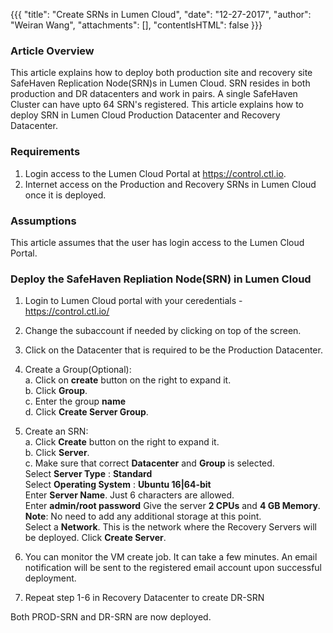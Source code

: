 {{{
  "title": "Create SRNs in Lumen Cloud",
  "date": "12-27-2017",
  "author": "Weiran Wang",
  "attachments": [],
  "contentIsHTML": false
}}}

### Article Overview
This article explains how to deploy both production site and recovery site SafeHaven Replication Node(SRN)s in Lumen Cloud.
SRN resides in both production and DR datacenters and work in pairs. A single SafeHaven Cluster can have upto 64 SRN's registered. This article explains how to deploy SRN in Lumen Cloud Production Datacenter and Recovery Datacenter.

### Requirements
1. Login access to the Lumen Cloud Portal at https://control.ctl.io.
2. Internet access on the Production and Recovery SRNs in Lumen Cloud once it is deployed.

### Assumptions
This article assumes that the user has login access to the Lumen Cloud Portal.

### Deploy the SafeHaven Repliation Node(SRN) in Lumen Cloud
1. Login to Lumen Cloud portal with your ceredentials - https://control.ctl.io/
2. Change the subaccount if needed by clicking on top of the screen.
3. Click on the Datacenter that is required to be the Production Datacenter.
4. Create a Group(Optional):  
  a. Click on **create** button on the right to expand it.  
  b. Click **Group**.  
  c. Enter the group **name**  
  d. Click **Create Server Group**.  
5. Create an SRN:  
  a. Click **Create** button on the right to expand it.  
  b. Click **Server**.  
  c. Make sure that correct **Datacenter** and **Group** is selected.    
     Select **Server Type** : **Standard**  
     Select **Operating System** : **Ubuntu 16|64-bit**  
     Enter **Server Name**. Just 6 characters are allowed.  
     Enter **admin/root password**
     Give the server **2 CPUs** and **4 GB Memory**.  
     **Note**: No need to add any additional storage at this point.  
     Select a **Network**. This is the network where the Recovery Servers will be deployed.
     Click **Create Server**. 
     
 6. You can monitor the VM create job. It can take a few minutes. An email notification will be sent to the registered email account upon successful deployment.
 7. Repeat step 1-6 in Recovery Datacenter to create DR-SRN
 
 Both PROD-SRN and DR-SRN are now deployed. 

